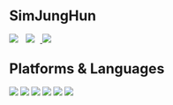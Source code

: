 <span style="font-size:25px">SimJungHun</span>
----
<p align="left">
	<a src="">
		<img src="https://img.shields.io/badge/tyiju0@naver.com-ff9933?style=flat&logo=gmail&logoColor=white"></a>
	<a href="https://velog.io/@092600">
		<img 2DB400
			src="http://img.shields.io/badge/-092600's Velog-2DB400?style=flat&logo=velog&link=https://velog.io/092600"
			style="height : auto; margin-left : 10px; margin-right : 10px;"/>
	</a>
	<a href="https://github.com/092600">
		<img src="https://img.shields.io/badge/092600's github-%23121011.svg?style=flat&logo=github&logoColor=white"></a>
</p>

<span style="font-size:25px">Platforms & Languages</span>
---
<p>
	<img src="https://img.shields.io/badge/java-007396?style=flat&logo=java&logoColor=white">
	<img src="https://img.shields.io/badge/spring-6DB33F?style=flat&logo=spring&logoColor=white">
	<img src="https://img.shields.io/badge/python-3776AB?style=flat&logo=python&logoColor=white">
	<img src="https://img.shields.io/badge/django-092E20?style=flat&logo=django&logoColor=white">
	<img src="https://img.shields.io/badge/mysql-4479A1?style=flat&logo=mysql&logoColor=white">
	<img src="https://img.shields.io/badge/linux-FCC624?style=flat&logo=linux&logoColor=black">
</p>
